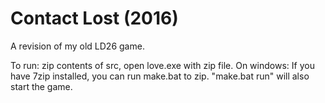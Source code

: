 # Contact Lost (2016)
A revision of my old LD26 game.

To run: zip contents of src, open love.exe with zip file.
On windows: If you have 7zip installed, you can run make.bat to zip. "make.bat run" will also start the game.
